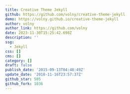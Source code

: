 ```yaml
---
title: Creative Theme Jekyll
github: https://github.com/volny/creative-theme-jekyll
demo: https://volny.github.io/creative-theme-jekyll
author: volny
author_link: https://github.com/volny
date: 2023-11-30T15:25:42.698Z
description: ''
ssg:
  - Jekyll
css: []
cms: []
category: []
draft: false
publish_date: '2015-09-13T04:48:49Z'
update_date: '2018-11-16T23:57:37Z'
github_star: 505
github_fork: 1036
---
```

